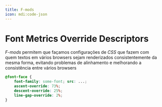 ```yaml
---
title: F-mods
icon: mdi:code-json
---
```


# Font Metrics Override Descriptors

_F-mods_ permitem que façamos configurações de _CSS_ que fazem com quem textos em vários browsers sejam renderizados consistentemente da mesma forma, evitando problemas de alinhamento e melhorando a consistência entre vários browsers

```css
@font-face {
	font-family: some-font; src: ...;
	ascent-override: 73%;
	descent-override: 25%;
	line-gap-override: 2%;
}
```
